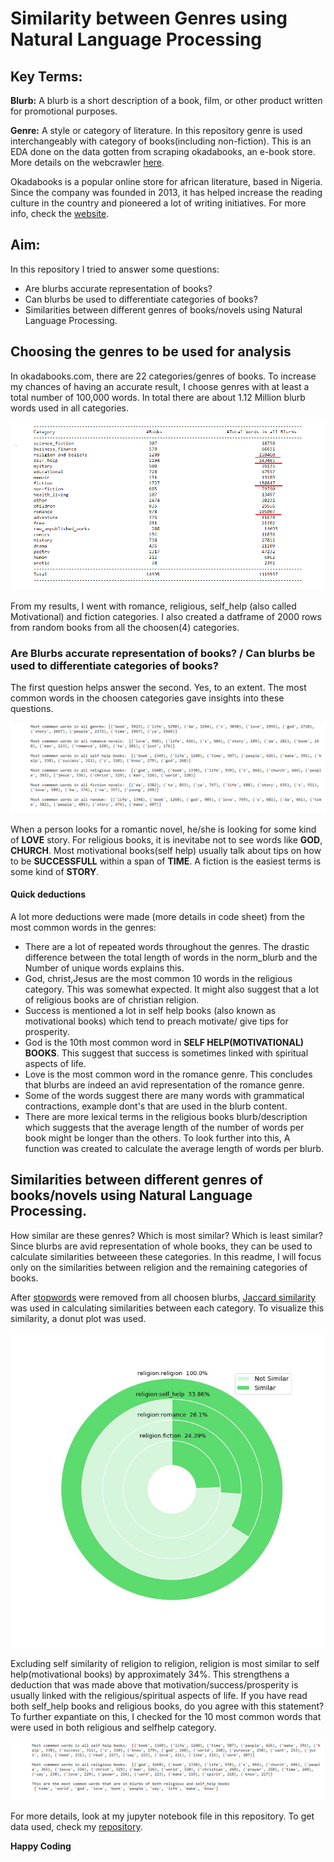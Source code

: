 # Similarity between Genres using Natural Language Processing

## Key Terms:
**Blurb:** A blurb is a short description of a book, film, or other product written for promotional purposes.

**Genre:** A style or category of literature. In this repository genre is used interchangeably with category of books(including non-fiction). This is an EDA done on the data gotten from scraping okadabooks, an e-book store. More details on the webcrawler [here](https://github.com/EdidiongEsu/okadabooks_scraper). 

Okadabooks is a popular online store for african literature, based in Nigeria. Since the company was founded in 2013, it has helped increase the reading culture in the country and pioneered a lot of writing initiatives. For more info, check the [website](https://okadabooks.com.).

## Aim:
In this repository I tried to answer some questions:
- Are blurbs accurate representation of books?
- Can blurbs be used to differentiate categories of books?
- Similarities between different genres of books/novels using Natural Language Processing.

## Choosing the genres to be used for analysis
In okadabooks.com, there are 22 categories/genres of books. To increase my chances of having an accurate result, I choose genres with at least a total number of 100,000  words. In total there are about 1.12 Million blurb words used in all categories.


![](https://github.com/EdidiongEsu/genre_NLP/blob/master/img/books_total.PNG)

From my results, I went with romance, religious, self_help (also called Motivational) and fiction categories. I also created a datframe of 2000 rows from random books from all the choosen(4) categories.

### Are Blurbs accurate representation of books? / Can blurbs be used to differentiate categories of books?
  The first question helps answer the second.
  Yes, to an extent. The most common words in the choosen categories gave insights into these questions. 
  
 ![most common words](https://github.com/EdidiongEsu/genre_NLP/blob/master/img/most_common_words.PNG)
  
  When a person looks for a romantic novel, he/she is looking for some kind of **LOVE** story. For religious books, it is inevitabe not to see words like **GOD**, **CHURCH**. Most motivational books(self help) usually talk about tips on how to be **SUCCESSFULL** within a span of **TIME**. A fiction is the easiest terms is some kind of **STORY**.

#### Quick deductions
A lot more deductions were made (more details in code sheet) from the  most common words in the genres:
* There are a lot of repeated words throughout the genres. The drastic difference between the total length of words in the norm_blurb and the Number of unique words explains this.
* God, christ,Jesus are the most common 10 words in the religious category. This was somewhat expected. It might also suggest that a lot of religious books are of christian religion.
* Success is mentioned a lot in self help books (also known as motivational books) which tend to preach motivate/ give tips for prosperity.
* God is the 10th most common word in **SELF HELP(MOTIVATIONAL) BOOKS**. This suggest that success is sometimes linked with spiritual aspects of life.
* Love is the most common word in the romance genre. This concludes that blurbs are indeed an avid representation of the romance genre.
* Some of the words suggest there are many words with grammatical contractions, example dont's that are used in the blurb content.
* There are more lexical terms in the religious books blurb/description which suggests that the average length of the number of words per book might be longer than the others. To look further into this, A function was created to calculate the average length of words per blurb.


## Similarities between different genres of books/novels using Natural Language Processing.
How similar are these genres? Which is most similar? Which is least similar? Since blurbs are avid representation of whole books, they can be used to calculate similarities betweeen these categories. In this readme, I will focus only on the similarities between religion and the remaining categories of books.

After [stopwords](https://en.wikipedia.org/wiki/Stop_words) were removed from all choosen blurbs, [Jaccard similarity](https://en.wikipedia.org/wiki/Jaccard_index) was used in calculating similarities between each category. To visualize this similarity, a donut plot was used.

![](https://github.com/EdidiongEsu/genre_NLP/blob/master/img/jaccardPlot.jpg)

Excluding self similarity of religion to religion, religion is most similar to self help(motivational books) by approximately 34%. This strengthens a deduction that was made above that motivation/success/prosperity is usually linked with the religious/spiritual aspects of life. If you have read both self_help books and religious books, do you agree with this statement? To further expantiate on this, I checked for the 10 most common words that were used in both religious and selfhelp category.

![](https://github.com/EdidiongEsu/genre_NLP/blob/master/img/religion_to_selfhelp.PNG)

For more details, look at my jupyter notebook file in this repository. To get data used, check my [repository](https://github.com/EdidiongEsu/okadabooks_scraper).

**Happy Coding**


